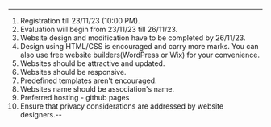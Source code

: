 
-----
1. Registration till 23/11/23 (10:00 PM).
2. Evaluation will begin from 23/11/23 till 26/11/23.
3. Website design and modification  have to be completed by 26/11/23. 
4. Design using HTML/CSS is encouraged and carry more marks. You can also use free website builders(WordPress or Wix) for your convenience.
5. Websites should be attractive and updated.
6. Websites should be responsive.
7. Predefined templates aren't encouraged.
8. Websites name should be association's name.
9. Preferred hosting - github pages
10. Ensure that privacy considerations are addressed by website designers.--